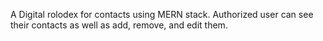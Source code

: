 A Digital rolodex for contacts using MERN stack. 
Authorized user can see their contacts as well as add, remove, and edit them. 
